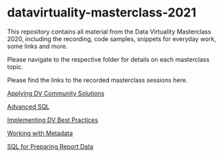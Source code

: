 # datavirtuality-masterclass-2021

This repository contains all material from the Data Virtuality Masterclass 2020, including the recording, code samples, snippets for everyday work, some links and more.

Please navigate to the respective folder for details on each masterclass topic.

Please find the links to the recorded masterclass sessions here.

[Applying DV Community Solutions](https://vimeo.com/558948325/51328359c9)

[Advanced SQL](https://vimeo.com/558954692/b6024bda51)

[Implementing DV Best Practices](https://vimeo.com/558971865/552e4b2f6d)

[Working with Metadata](https://vimeo.com/558984786/95cd10680a)

[SQL for Preparing Report Data](https://vimeo.com/559011258/2a965b8657)
